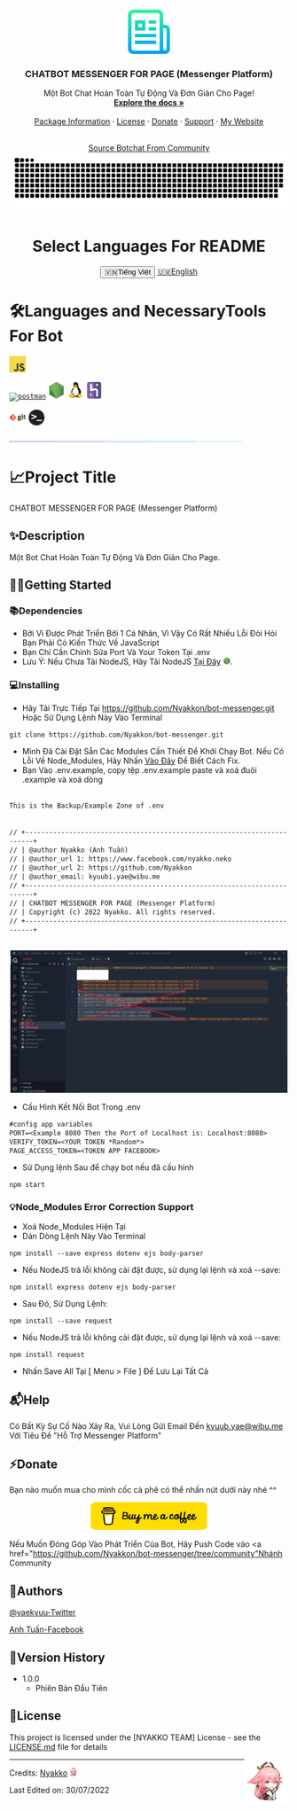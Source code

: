 <br />
<div align="center">
  <a href="https://github.com/Nyakkon/bot-messenger">
    <img src="img-for-readme.md/logo.png" alt="Logo" width="80" height="80">
  </a>

  <h3 align="center">CHATBOT MESSENGER FOR PAGE (Messenger Platform)</h3>

  <p align="center">
    Một Bot Chat Hoàn Toàn Tự Động Và Đơn Giản Cho Page!
    <br />
    <a href="https://developers.facebook.com/docs/messenger-platform/webhooks"><strong>Explore the docs »</strong></a>
    <br />
    <br />
    <a href="https://github.com/Nyakkon/bot-messenger/blob/main/package.json">Package Information</a>
    ·
    <a href="https://github.com/Nyakkon/bot-messenger/blob/main/LICENSE.md">License</a>
    ·
    <a href="https://nyakko.me/donate">Donate</a>
    ·
    <a href="mailto:kyuubi.yae@wibu.me">Support</a>
    ·
    <a href="https://nyakko.me">My Website</a>
  </p>
</div>
<br>
    <div align="center"><a href="https://github.com/Nyakkon/bot-messenger/tree/community">Source Botchat From Community</a></div>

<div align="center">
  <a href="https://1999azzar.github.io/1999AZZAR/">
  <img  src="./img-for-readme.md/grid-snake.svg"
       alt="snake" /></a>
</div>


# <div align="center"> Select Languages For README </div>

  <div align="center">
    <button style="background-color: red,"<a href="https://github.com/Nyakkon/bot-messenger/blob/master/README.md">🇻🇳Tiếng Việt</a></button>
    <a href="https://github.com/Nyakkon/bot-messenger/blob/master/ENGLISH.md">🇺🇲English</a>
  </div>





# 🛠️Languages and NecessaryTools For Bot

<code><a href="https://www.javascript.com/"><img height="30" src="https://raw.githubusercontent.com/github/explore/80688e429a7d4ef2fca1e82350fe8e3517d3494d/topics/javascript/javascript.png"></a></code>


<code><a href="https://code.visualstudio.com/?wt.mc_id=DX_841432"><img src="https://www.vectorlogo.zone/logos/visualstudio_code/visualstudio_code-icon.svg" alt="postman" height="30"></a></code>
<code><a href="https://nodejs.org/en/"><img height="30" src="https://raw.githubusercontent.com/github/explore/80688e429a7d4ef2fca1e82350fe8e3517d3494d/topics/nodejs/nodejs.png"></a></code>
<code><a href="https://docs.microsoft.com/en-us/windows/wsl/install"><img src="https://raw.githubusercontent.com/devicons/devicon/master/icons/linux/linux-original.svg" height="30"></a></code>
<code><a href="https://heroku.com/"><img height="30" src="./img-for-readme.md/873120.png"></a></code>


<code><a href="https://git-scm.com/downloads"><img height="30" src="https://raw.githubusercontent.com/github/explore/80688e429a7d4ef2fca1e82350fe8e3517d3494d/topics/git/git.png"></a></code>
<code><a href="https://apps.microsoft.com/store/detail/windows-terminal/9N0DX20HK701?hl=en-us&gl=US"><img height="30" src="https://raw.githubusercontent.com/github/explore/80688e429a7d4ef2fca1e82350fe8e3517d3494d/topics/terminal/terminal.png"></a></code>


<img src="./img-for-readme.md/115834477-dbab4500-a447-11eb-908a-139a6edaec5c.gif"> 




# 📈Project Title

CHATBOT MESSENGER FOR PAGE (Messenger Platform)

## ✨Description

Một Bot Chat Hoàn Toàn Tự Động Và Đơn Giản Cho Page.

## 🧑‍💻Getting Started

### 📚Dependencies

* Bởi Vì Được Phát Triển Bởi 1 Cá Nhân, Vì Vậy Có Rất Nhiều Lỗi Đòi Hỏi Bạn Phải Có Kiến Thức Về JavaScript
* Bạn Chỉ Cần Chỉnh Sửa Port Và Your Token Tại .env
* Lưu Ý: Nếu Chưa Tải NodeJS, Hãy Tải NodeJS <a href="https://nodejs.org/en/">Tại Đây</a> <a href="https://nodejs.org/en/"><img height="13" src="https://raw.githubusercontent.com/github/explore/80688e429a7d4ef2fca1e82350fe8e3517d3494d/topics/nodejs/nodejs.png"></a>.

### 💻Installing

* Hãy Tải Trực Tiếp Tại https://github.com/Nyakkon/bot-messenger.git Hoặc Sử Dụng Lệnh Này Vào Terminal
```
git clone https://github.com/Nyakkon/bot-messenger.git
```
* Mình Đã Cài Đặt Sẵn Các Modules Cần Thiết Để Khởi Chạy Bot. Nếu Có Lỗi Về Node_Modules, Hãy Nhấn <a href="#fix__Modules">Vào Đây</a> Để Biết Cách Fix.
* Bạn Vào .env.example, copy tệp .env.example paste và xoá đuôi .example và xoá dòng

```

This is the Backup/Example Zone of .env


// +------------------------------------------------------------------------+
// | @author Nyakko (Anh Tuấn)
// | @author_url 1: https://www.facebook.com/nyakko.neko
// | @author_url 2: https://github.com/Nyakkon
// | @author_email: kyuubi.yae@wibu.me
// +------------------------------------------------------------------------+
// | CHATBOT MESSENGER FOR PAGE (Messenger Platform)
// | Copyright (c) 2022 Nyakko. All rights reserved.
// +------------------------------------------------------------------------+


```
<p align="center"><a href="https://raw.githubusercontent.com/Nyakkon/bot-messenger/main/img-for-readme.md/Untitled.png"><img src="./img-for-readme.md/Untitled.png" alt="Synthwave" width="500"></a></p>


* Cấu Hình Kết Nối Bot Trong .env

```
#config app variables 
PORT=<Example 8080 Then the Port of Localhost is: Localhost:8080>
VERIFY_TOKEN=<YOUR TOKEN *Random*>
PAGE_ACCESS_TOKEN=<TOKEN APP FACEBOOK>
```


* Sử Dụng lệnh Sau để chạy bot nếu đã cấu hình
```
npm start
```

### <p id="fix__Modules">💡Node_Modules Error Correction Support</p>

* Xoá Node_Modules Hiện Tại
* Dán Dòng Lệnh Này Vào Terminal
```
npm install --save express dotenv ejs body-parser
```

* Nếu NodeJS trả lỗi không cài đặt được, sử dụng lại lệnh và xoá --save:
```
npm install express dotenv ejs body-parser
```

* Sau Đó, Sử Dụng Lệnh:

```
npm install --save request
```

* Nếu NodeJS trả lỗi không cài đặt được, sử dụng lại lệnh và xoá --save:

```
npm install request
```

* Nhấn Save All Tại [ Menu > File ] Để Lưu Lại Tất Cả


## 📬Help

Có Bất Kỳ Sự Cố Nào Xảy Ra, Vui Lòng Gửi Email Đến <a href="mailto:kyuub.yae@wibu.me">kyuub.yae@wibu.me</a> Với Tiêu Đề "Hỗ Trợ Messenger Platform"

## ⚡Donate

Bạn nào muốn mua cho mình cốc cà phê có thể nhấn nút dưới này nhé ^^

<p align="center"><a href="https://nyakko.me/donate"> <img src="./img-for-readme.md/default-yellow.png" height="50" width="210" alt="aryasoni98" /></a></p>

Nếu Muốn Đóng Góp Vào Phát Triển Của Bot, Hãy Push Code vào <a href="https://github.com/Nyakkon/bot-messenger/tree/community"Nhánh Community</a>

## 🧰Authors

[@yaekyuu-Twitter](https://twitter.com/yaekyuu)


[Anh Tuấn-Facebook](https://facebook.com/nyakko.neko)

## 📝Version History

* 1.0.0
    * Phiên Bản Đầu Tiên

## 🌱License

<p>This project is licensed under the [NYAKKO TEAM] License - see the <a href="https://github.com/Nyakkon/bot-messenger/blob/main/LICENSE.md">LICENSE.md</a> file for details</p>

<a href="https://www.facebook.com/nyakko.neko/"><img align='right' src='./img-for-readme.md/0207d949207ceed00161d8b69587dc7d_328038560655400105.png' width='80"'></a>

-----

Credits: [Nyakko](https://github.com/nyakkon) <a href="https://www.facebook.com/nyakko.neko/"><img src='./img-for-readme.md/file_8480945_512x512.webp' width='15"'></a>

Last Edited on: 30/07/2022

